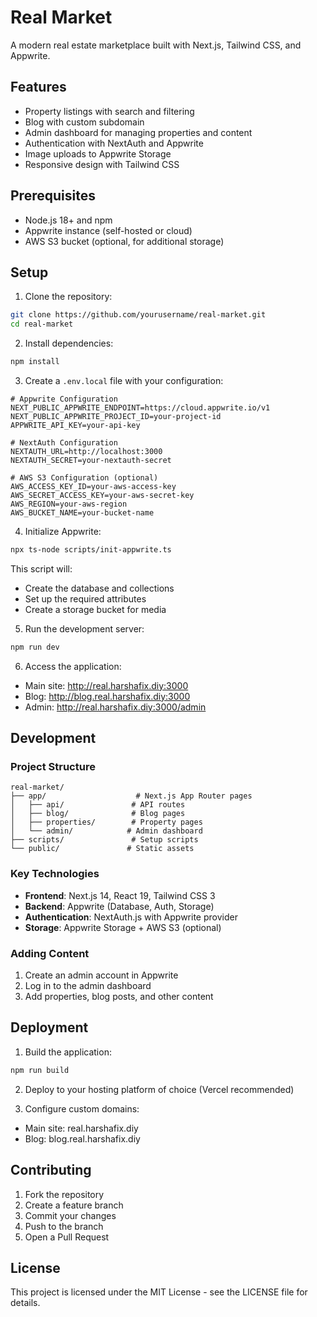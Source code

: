 # Real Market

A modern real estate marketplace built with Next.js, Tailwind CSS, and Appwrite.

## Features

- Property listings with search and filtering
- Blog with custom subdomain
- Admin dashboard for managing properties and content
- Authentication with NextAuth and Appwrite
- Image uploads to Appwrite Storage
- Responsive design with Tailwind CSS

## Prerequisites

- Node.js 18+ and npm
- Appwrite instance (self-hosted or cloud)
- AWS S3 bucket (optional, for additional storage)

## Setup

1. Clone the repository:
```bash
git clone https://github.com/yourusername/real-market.git
cd real-market
```

2. Install dependencies:
```bash
npm install
```

3. Create a `.env.local` file with your configuration:
```env
# Appwrite Configuration
NEXT_PUBLIC_APPWRITE_ENDPOINT=https://cloud.appwrite.io/v1
NEXT_PUBLIC_APPWRITE_PROJECT_ID=your-project-id
APPWRITE_API_KEY=your-api-key

# NextAuth Configuration
NEXTAUTH_URL=http://localhost:3000
NEXTAUTH_SECRET=your-nextauth-secret

# AWS S3 Configuration (optional)
AWS_ACCESS_KEY_ID=your-aws-access-key
AWS_SECRET_ACCESS_KEY=your-aws-secret-key
AWS_REGION=your-aws-region
AWS_BUCKET_NAME=your-bucket-name
```

4. Initialize Appwrite:
```bash
npx ts-node scripts/init-appwrite.ts
```

This script will:
- Create the database and collections
- Set up the required attributes
- Create a storage bucket for media

5. Run the development server:
```bash
npm run dev
```

6. Access the application:
- Main site: http://real.harshafix.diy:3000
- Blog: http://blog.real.harshafix.diy:3000
- Admin: http://real.harshafix.diy:3000/admin

## Development

### Project Structure

```
real-market/
├── app/                    # Next.js App Router pages
│   ├── api/               # API routes
│   ├── blog/              # Blog pages
│   ├── properties/        # Property pages
│   └── admin/            # Admin dashboard
├── scripts/               # Setup scripts
└── public/               # Static assets
```

### Key Technologies

- **Frontend**: Next.js 14, React 19, Tailwind CSS 3
- **Backend**: Appwrite (Database, Auth, Storage)
- **Authentication**: NextAuth.js with Appwrite provider
- **Storage**: Appwrite Storage + AWS S3 (optional)

### Adding Content

1. Create an admin account in Appwrite
2. Log in to the admin dashboard
3. Add properties, blog posts, and other content

## Deployment

1. Build the application:
```bash
npm run build
```

2. Deploy to your hosting platform of choice (Vercel recommended)

3. Configure custom domains:
- Main site: real.harshafix.diy
- Blog: blog.real.harshafix.diy

## Contributing

1. Fork the repository
2. Create a feature branch
3. Commit your changes
4. Push to the branch
5. Open a Pull Request

## License

This project is licensed under the MIT License - see the LICENSE file for details.
